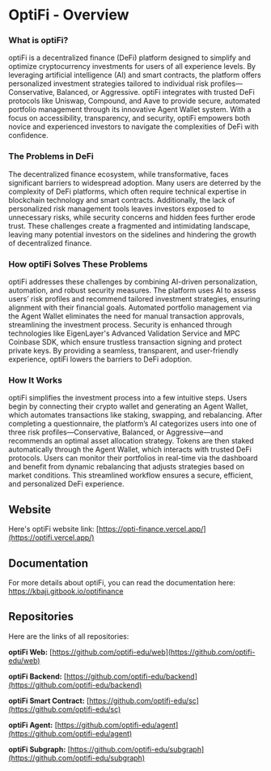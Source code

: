 # OptiFi - Overview

### What is optiFi?  
optiFi is a decentralized finance (DeFi) platform designed to simplify and optimize cryptocurrency investments for users of all experience levels. By leveraging artificial intelligence (AI) and smart contracts, the platform offers personalized investment strategies tailored to individual risk profiles—Conservative, Balanced, or Aggressive. optiFi integrates with trusted DeFi protocols like Uniswap, Compound, and Aave to provide secure, automated portfolio management through its innovative Agent Wallet system. With a focus on accessibility, transparency, and security, optiFi empowers both novice and experienced investors to navigate the complexities of DeFi with confidence.

### The Problems in DeFi  
The decentralized finance ecosystem, while transformative, faces significant barriers to widespread adoption. Many users are deterred by the complexity of DeFi platforms, which often require technical expertise in blockchain technology and smart contracts. Additionally, the lack of personalized risk management tools leaves investors exposed to unnecessary risks, while security concerns and hidden fees further erode trust. These challenges create a fragmented and intimidating landscape, leaving many potential investors on the sidelines and hindering the growth of decentralized finance.

### How optiFi Solves These Problems  
optiFi addresses these challenges by combining AI-driven personalization, automation, and robust security measures. The platform uses AI to assess users’ risk profiles and recommend tailored investment strategies, ensuring alignment with their financial goals. Automated portfolio management via the Agent Wallet eliminates the need for manual transaction approvals, streamlining the investment process. Security is enhanced through technologies like EigenLayer's Advanced Validation Service and MPC Coinbase SDK, which ensure trustless transaction signing and protect private keys. By providing a seamless, transparent, and user-friendly experience, optiFi lowers the barriers to DeFi adoption.

### How It Works  
optiFi simplifies the investment process into a few intuitive steps. Users begin by connecting their crypto wallet and generating an Agent Wallet, which automates transactions like staking, swapping, and rebalancing. After completing a questionnaire, the platform’s AI categorizes users into one of three risk profiles—Conservative, Balanced, or Aggressive—and recommends an optimal asset allocation strategy. Tokens are then staked automatically through the Agent Wallet, which interacts with trusted DeFi protocols. Users can monitor their portfolios in real-time via the dashboard and benefit from dynamic rebalancing that adjusts strategies based on market conditions. This streamlined workflow ensures a secure, efficient, and personalized DeFi experience.

## Website
Here's optiFi website link: [https://opti-finance.vercel.app/](https://optifi.vercel.app/)

## Documentation
For more details about optiFi, you can read the documentation here:
https://kbaji.gitbook.io/optifinance

## Repositories
Here are the links of all repositories:

**optiFi Web:** [https://github.com/optifi-edu/web](https://github.com/optifi-edu/web)

**optiFi Backend:** [https://github.com/optifi-edu/backend](https://github.com/optifi-edu/backend)

**optiFi Smart Contract:** [https://github.com/optifi-edu/sc](https://github.com/optifi-edu/sc)

**optiFi Agent:** [https://github.com/optifi-edu/agent](https://github.com/optifi-edu/agent)

**optiFi Subgraph:** [https://github.com/optifi-edu/subgraph](https://github.com/optifi-edu/subgraph)
